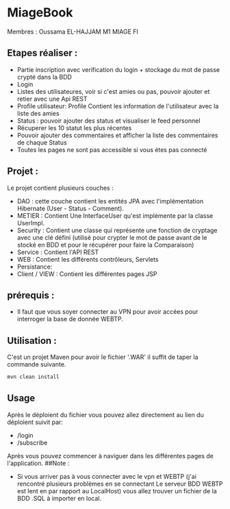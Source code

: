 # MiageBook
Membres : Oussama EL-HAJJAM  M1 MIAGE FI

## Etapes réaliser :
- Partie inscription avec verification du login + stockage du mot de passe crypté dans la BDD
- Login
- Listes des utilisateures, voir si c'est amies ou pas, pouvoir ajouter et retier avec une Api REST
- Profile utilisateur: Profile Contient les information de l'utilisateur avec la liste des amies
- Status : pouvoir ajouter des status et visualiser le feed personnel
- Récuperer les 10 statut les plus récentes
- Pouvoir ajouter des commentaires et afficher la liste des commentaires de chaque Status
- Toutes les pages ne sont pas accessible si vous étes pas connecté

## Projet :
Le projet contient plusieurs couches :
- DAO : cette couche contient les entités JPA avec l'implémentation Hibernate (User - Status - Comment).
- METIER : Contient Une InterfaceUser qu'est implémente par la classe UserImpl.
- Security : Contient une classe qui représente une fonction de cryptage avec une clé défini (utilisé pour crypter le mot de passe avant de le stocké en BDD et pour le récupérer pour faire la Comparaison)
- Service : Contient l'API REST
- WEB : Contient les différents contrôleurs, Servlets
- Persistance:
- Client / VIEW : Contient les différentes pages JSP 

## prérequis :
- Il faut que vous soyer connecter au VPN pour avoir accées pour interroger la base de donnée WEBTP.
## Utilisation :

C'est un projet Maven pour avoir le fichier '.WAR' il suffit de taper la commande suivante.

```bash
mvn clean install
```

## Usage

Après le déploient du fichier vous pouvez allez directement au lien du déploient suivit par:
* /login
* /subscribe

Après vous pouvez commencer à naviguer dans les différentes pages de l'application.
##Note :
- Si vous arriver pas à vous connecter avec le vpn et WEBTP
(j'ai rencontré plusieurs problèmes en se connectant Le serveur BDD WEBTP est lent en par rapport au LocalHost) vous allez trouver un fichier de la BDD .SQL à importer en local.
